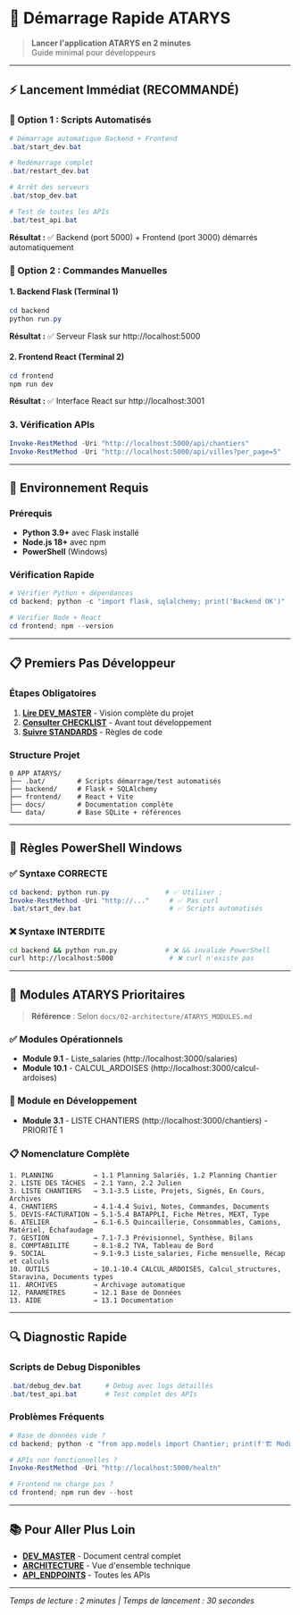 # 🚀 Démarrage Rapide ATARYS

> **Lancer l'application ATARYS en 2 minutes**  
> Guide minimal pour développeurs

---

## ⚡ **Lancement Immédiat (RECOMMANDÉ)**

### **🎯 Option 1 : Scripts Automatisés** 
```powershell
# Démarrage automatique Backend + Frontend
.bat/start_dev.bat

# Redémarrage complet
.bat/restart_dev.bat

# Arrêt des serveurs
.bat/stop_dev.bat

# Test de toutes les APIs
.bat/test_api.bat
```
**Résultat :** ✅ Backend (port 5000) + Frontend (port 3000) démarrés automatiquement

### **🔧 Option 2 : Commandes Manuelles**

#### **1. Backend Flask** (Terminal 1)
```powershell
cd backend
python run.py
```
**Résultat :** ✅ Serveur Flask sur http://localhost:5000

#### **2. Frontend React** (Terminal 2)  
```powershell
cd frontend
npm run dev
```
**Résultat :** ✅ Interface React sur http://localhost:3001

### **3. Vérification APIs**
```powershell
Invoke-RestMethod -Uri "http://localhost:5000/api/chantiers"
Invoke-RestMethod -Uri "http://localhost:5000/api/villes?per_page=5"  
```

---

## 🔧 **Environnement Requis**

### **Prérequis**
- **Python 3.9+** avec Flask installé
- **Node.js 18+** avec npm
- **PowerShell** (Windows)

### **Vérification Rapide**
```powershell
# Vérifier Python + dépendances
cd backend; python -c "import flask, sqlalchemy; print('Backend OK')"

# Vérifier Node + React
cd frontend; npm --version
```

---

## 📋 **Premiers Pas Développeur**

### **Étapes Obligatoires**
1. **[Lire DEV_MASTER](DEV_MASTER.md)** - Vision complète du projet
2. **[Consulter CHECKLIST](../04-outils-templates/CHECKLIST_DEVELOPPEMENT.md)** - Avant tout développement
3. **[Suivre STANDARDS](../03-regles-standards/STANDARDS_DEV.md)** - Règles de code

### **Structure Projet**
```
0 APP ATARYS/
├── .bat/        # Scripts démarrage/test automatisés
├── backend/     # Flask + SQLAlchemy
├── frontend/    # React + Vite  
├── docs/        # Documentation complète
└── data/        # Base SQLite + références
```

---

## 🚨 **Règles PowerShell Windows**

### **✅ Syntaxe CORRECTE**
```powershell
cd backend; python run.py              # ✅ Utiliser ;
Invoke-RestMethod -Uri "http://..."     # ✅ Pas curl
.bat/start_dev.bat                      # ✅ Scripts automatisés
```

### **❌ Syntaxe INTERDITE**  
```bash
cd backend && python run.py            # ❌ && invalide PowerShell
curl http://localhost:5000              # ❌ curl n'existe pas
```

---

## 🎯 **Modules ATARYS Prioritaires**

> **Référence** : Selon `docs/02-architecture/ATARYS_MODULES.md`

### **✅ Modules Opérationnels**
- **Module 9.1** - Liste_salaries (http://localhost:3000/salaries)
- **Module 10.1** - CALCUL_ARDOISES (http://localhost:3000/calcul-ardoises)

### **🔄 Module en Développement**  
- **Module 3.1** - LISTE CHANTIERS (http://localhost:3000/chantiers) - PRIORITÉ 1

### **📋 Nomenclature Complète**
```
1. PLANNING          → 1.1 Planning Salariés, 1.2 Planning Chantier
2. LISTE DES TÂCHES  → 2.1 Yann, 2.2 Julien
3. LISTE CHANTIERS   → 3.1-3.5 Liste, Projets, Signés, En Cours, Archives
4. CHANTIERS         → 4.1-4.4 Suivi, Notes, Commandes, Documents
5. DEVIS-FACTURATION → 5.1-5.4 BATAPPLI, Fiche Mètres, MEXT, Type
6. ATELIER           → 6.1-6.5 Quincaillerie, Consommables, Camions, Matériel, Échafaudage
7. GESTION           → 7.1-7.3 Prévisionnel, Synthèse, Bilans
8. COMPTABILITÉ      → 8.1-8.2 TVA, Tableau de Bord
9. SOCIAL            → 9.1-9.3 Liste_salaries, Fiche mensuelle, Récap et calculs
10. OUTILS           → 10.1-10.4 CALCUL_ARDOISES, Calcul_structures, Staravina, Documents types
11. ARCHIVES         → Archivage automatique
12. PARAMÈTRES       → 12.1 Base de Données
13. AIDE             → 13.1 Documentation
```

---

## 🔍 **Diagnostic Rapide**

### **Scripts de Debug Disponibles**
```powershell
.bat/debug_dev.bat      # Debug avec logs détaillés
.bat/test_api.bat       # Test complet des APIs
```

### **Problèmes Fréquents**
```powershell
# Base de données vide ?
cd backend; python -c "from app.models import Chantier; print(f'🏗️ Module 3: Chantiers & Devis: {len(list(Chantier.query.all()))}')"

# APIs non fonctionnelles ?
Invoke-RestMethod -Uri "http://localhost:5000/health"

# Frontend ne charge pas ?
cd frontend; npm run dev --host
```

---

## 📚 **Pour Aller Plus Loin**

- **[DEV_MASTER](DEV_MASTER.md)** - Document central complet
- **[ARCHITECTURE](../02-architecture/ARCHITECTURE.md)** - Vue d'ensemble technique  
- **[API_ENDPOINTS](../02-architecture/API_ENDPOINTS.md)** - Toutes les APIs

---

*Temps de lecture : 2 minutes | Temps de lancement : 30 secondes* 